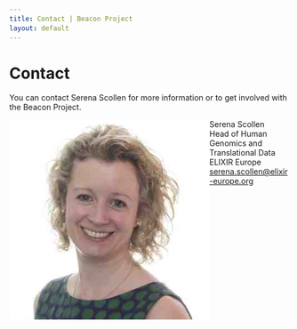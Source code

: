 ```yaml
---
title: Contact | Beacon Project
layout: default
---
```


# Contact
You can contact Serena Scollen for more information or to get involved with the Beacon Project.
<div class="ds-member" style="float:left"><img src="assets/images/team/sscollen.jpg" class="member-photo hidden-xs"></div>
Serena Scollen<br>Head of Human Genomics and Translational Data<br>ELIXIR Europe<br>
<a itemprop="email" href="mailto:serena.scollen@elixir-europe.org">serena.scollen@elixir-europe.org</a>


<!--
You can use HTML elements in Markdown, such as the comment element, and they won't be affected by a markdown parser. However, if you create an HTML element in your markdown file, you cannot use markdown syntax within that element's contents.
-->
